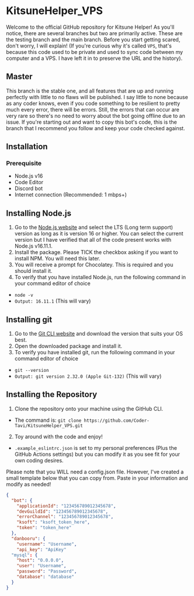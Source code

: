 # KitsuneHelper_VPS #
Welcome to the official GitHub repository for Kitsune Helper! As you'll notice, there are several branches but two are primarily active. These are the testing branch and the main branch. Before you start getting scared, don't worry, I will explain! (If you're curious why it's called `VPS`, that's because this code used to be private and used to sync code between my computer and a VPS. I have left it in to preserve the URL and the history).

## Master ##
This branch is the stable one, and all features that are up and running perfectly with little to no flaws will be published. I say little to none because as any coder knows, even if you code something to be resilient to pretty much every error, there will be errors. Still, the errors that can occur are very rare so there's no need to worry about the bot going offline due to an issue. If you're starting out and want to copy this bot's code, this is the branch that I recommend you follow and keep your code checked against.


## Installation ##
### Prerequisite ##
- Node.js v16
- Code Editor
- Discord bot
- Internet connection (Recommended: 1 mbps+)

## Installing Node.js ##
1. Go to the [Node.js website](https://nodejs.org) and select the LTS (Long term support) version as long as it is version 16 or higher. You can select the current version but I have verified that all of the code present works with Node.js v16.11.1.
2. Install the package. Please TICK the checkbox asking if you want to install NPM. You will need this later.
3. You will receive a prompt for Chocolatey. This is required and you should install it.
4. To verify that you have installed Node.js, run the following command in your command editor of choice
- `node -v`
- `Output: 16.11.1` (This will vary)

## Installing git ##
1. Go to the [Git CLI website](https://git-scm.com/downloads) and download the version that suits your OS best.
2. Open the downloaded package and install it.
3. To verify you have installed git, run the following command in your command editor of choice
- `git --version`
- `Output: git version 2.32.0 (Apple Git-132)` (This will vary)

## Installing the Repository ##
1. Clone the repository onto your machine using the GitHub CLI.
- The command is: `git clone https://github.com/Coder-Tavi/KitsuneHelper_VPS.git`
2. Toy around with the code and enjoy!
- `.example_eslintrc.json` is set to my personal preferences (Plus the GitHub Actions settings) but you can modify it as you see fit for your own coding desires.

Please note that you WILL need a config.json file. However, I've created a small template below that you can copy from. Paste in your information and modify as needed!
```json
{
  "bot": {
    "applicationId": "123456789012345678",
    "devGuildId": "123456789012345678",
    "errorChannel": "123456789012345678",
    "ksoft": "ksoft_token_here",
    "token": "token_here"
  },
  "danbooru": {
    "username": "Username",
    "api_key": "ApiKey"
  "mysql": {
    "host": "0.0.0.0",
    "user": "Username",
    "password": "Password",
    "database": "database"
  }
}
```
